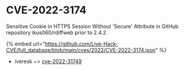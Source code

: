 # CVE-2022-3174

Sensitive Cookie in HTTPS Session Without 'Secure' Attribute in GitHub repository ikus060/rdiffweb prior to 2.4.2.

{% embed url="https://github.com/Live-Hack-CVE/full_database/blob/main/cves/2022/CVE-2022-3174.json" %}


* iveresk ~> [cve-2022-31749](https://www.alice-snow.ru/2022/database/cve-2022-3174/cve-2022-31749-iveresk)